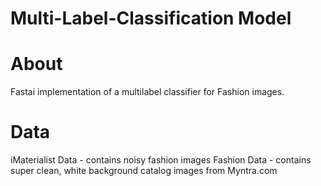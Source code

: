 # Multi-Label-Classification Model
# About

Fastai implementation of a multilabel classifier for Fashion images.

# Data

iMaterialist Data - contains noisy fashion images
Fashion Data - contains super clean, white background catalog images from Myntra.com
